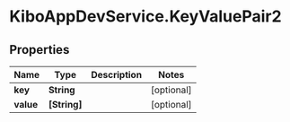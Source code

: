 # KiboAppDevService.KeyValuePair2

## Properties

Name | Type | Description | Notes
------------ | ------------- | ------------- | -------------
**key** | **String** |  | [optional] 
**value** | **[String]** |  | [optional] 


